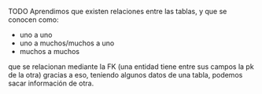 TODO
Aprendimos que existen relaciones entre las tablas, y que se conocen como:

* uno a uno
* uno a muchos/muchos a uno
* muchos a muchos

que se relacionan mediante la FK (una entidad tiene entre sus campos la pk de la otra)
gracias a eso, teniendo algunos datos de una tabla, podemos sacar información de otra.